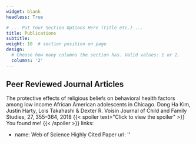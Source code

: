 ```yaml
---
widget: blank
headless: True

# ... Put Your Section Options Here (title etc.) ...
title: Publications
subtitle:
weight: 10  # section position on page
design:
  # Choose how many columns the section has. Valid values: 1 or 2.
  columns: '2'
---
```

## Peer Reviewed Journal Articles
The protective effects of religious beliefs on behavioral health factors among low income African American adolescents in Chicago.
Dong Ha Kim, Justin Harty, Lois Takahashi & Dexter R. Voisin
Journal of Child and Family Studies, 27, 355–364, 2018
{{< spoiler text="Click to view the spoiler" >}}
You found me!
{{< /spoiler >}}
links:
- name: Web of Science Highly Cited Paper
  url: ''
